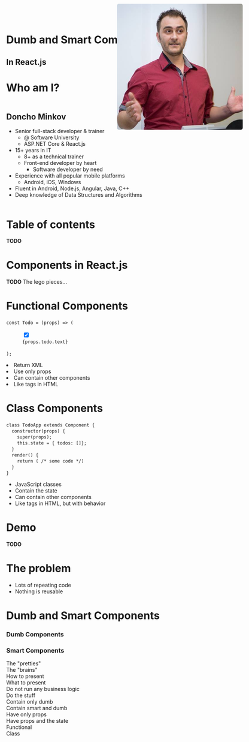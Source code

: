 <!-- slide {class="title-slide"} -->
# Dumb and Smart Components
## In React.js

<!-- slide {class="who-am-i" style=""} -->
# Who am I?
<div style="display:flex;">
    <div style="">
        <h2>Doncho Minkov</h2>
        <ul>
            <li>
                Senior full-stack developer & trainer
                <ul>
                    <li>
                        @ Software University
                    </li>
                    <li>
                        ASP.NET Core & React.js
                    </li>
                </ul>
            </li>
            <li>
                15+ years in IT
                <ul>
                    <li>
                        8+ as a technical trainer
                    </li>
                    <li>
                        Front-end developer by heart
                        <ul>
                            <li>
                                Software developer by need
                            </li>
                        </ul>
                    </li>
                </ul>
            </li>
            <li>Experience with all popular mobile platforms
                <ul>
                    <li>Android, iOS, Windows</li>
                </ul>
            </li>
            <li>Fluent in Android, Node.js, Angular, Java, C++</li>
            <li>Deep knowledge of Data Structures and Algorithms</li>
        </ul>
    </div>
    <div style="position: absolute; top: 10px; right: 100px; width: 35%">
        <div style="text-align: center">
            <img src="https://raw.githubusercontent.com/Minkov/reactivex-android-seminar/master/imgs/doncho-minkov.jpeg" style="width: 100%; border: 0; border-radius: 5px;"/>
        </div>
        <ul style="list-style-type: none; margin: 0; padding: 0; display: flex; justify-content:space-between">
            <li>
                <a href="#" class="icon github" style="margin-right: 15px"></a>
            </li>
            <li>
                <a href="#" class="icon linkedin" style="margin-right: 15px"></a>
            </li>
            <li>
                <a href="#" class="icon hackerrank" style="margin-right: 15px"></a>
            </li>
            <li>
                <a href="#" class="icon leetcode" style="margin-right: 15px"></a>
            </li>
            <li>
                <a href="#" class="icon email"></a>
            </li>
        </ul>
    </div>
</div>


<!-- slide -->
# Table of contents

**TODO**

<!-- slide -->

# Components in React.js


**TODO**
The lego pieces...

<!-- slide -->
# Functional Components
<div class="slide-columns columns-3">
    <div class="column-1">
        <pre><code class="lang-js hljs javascript">const Todo = (props) => (
    <label>
      <input type="checkbox"
        value={props.todo.id} 
        checked={props.todo.isDone}  
      />
      <span>{props.todo.text}</span>
    </label>
);</code></pre>
    </div>
    <div class="column-2">
        <li class="fragment fade-in">
           Return XML
        </li>
        <li class="fragment fade-in">
          Use only props
        </li>
        <li class="fragment fade-in">
           Can contain other components
        </li>
        <li class="fragment fade-in">
            Like tags in HTML
        </li>
    </div>
</div>

<!-- slide -->

# Class Components

<div class="slide-columns columns-3">
    <div class="column-1">
        <pre><code class="lang-js hljs javascript">class TodoApp extends Component {
  constructor(props) {
    super(props);
    this.state = { todos: []};
  }
  render() {
    return ( /* some code */)
  }
}</code></pre>
    </div>
    <div class="column-2">
        <ul>
            <li class="fragment fade-in">
                JavaScript classes
            </li>
            <li class="fragment fade-in">
                Contain the state
            </li>
            <li class="fragment fade-in">
                Can contain other components
            </li>
            <li class="fragment fade-in">
                Like tags in HTML, but with behavior
            </li>
        </ul>
    </div>
</div>

<!-- slide -->
# Demo

**TODO**

<!-- slide -->

# The problem

- Lots of repeating code
- Nothing is reusable

<!-- slide -->
# Dumb and Smart Components

<div class="compare">
    <div class="line fragment fade-in">
        <h3 class="title fragment fade-in">Dumb Components</h3>
        <h3 class="title fragment fade-in">Smart Components</h3>
    </div>
    <div class="line fragment fade-in">
        <div>
            <div class="fragment fade-in">
                The "pretties"
            </div>
        </div>
        <div>
            <div class="fragment fade-in">
                The "brains"
            </div>
        </div>
    </div>
    <div class="line fragment fade-in">
        <div>
            <div class="fragment fade-in">
                How to present
            </div>
        </div>
        <div>
            <div class="fragment fade-in">
                What to present
            </div>
        </div>
    </div>
    <div class="line fragment fade-in">
        <div>
            <div class="fragment fade-in">
                Do not run any business logic
            </div>
        </div>
        <div>
            <div class="fragment fade-in">
                Do the stuff
            </div>
        </div>
    </div>
    <div class="line fragment fade-in">
        <div>
            <div class="fragment fade-in">
                Contain only dumb
            </div>
        </div>
        <div>
            <div class="fragment fade-in">
                Contain smart and dumb
            </div>
        </div>
    </div>
    <div class="line fragment fade-in">
        <div>
            <div class="fragment fade-in">
                Have only props
            </div>
        </div>
        <div>
            <div class="fragment fade-in">
                Have props and the state
            </div>
        </div>
    </div>
    <div class="line fragment fade-in">
        <div>
            <div class="fragment fade-in">
                Functional
            </div>
        </div>
        <div>
            <div class="fragment fade-in">
                Class
            </div>
        </div>
    </div>
</div>
